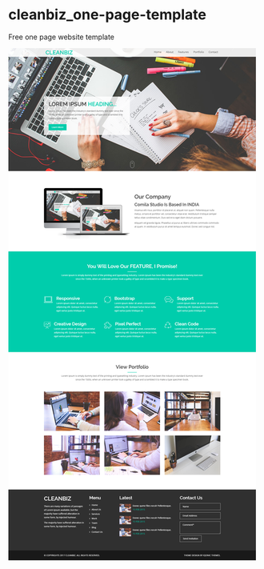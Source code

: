 # cleanbiz_one-page-template
Free one page website template

![ScreenShot](https://github.com/Goldenmace/cleanbiz_one-page-template/blob/master/clearbiz_page.png)
